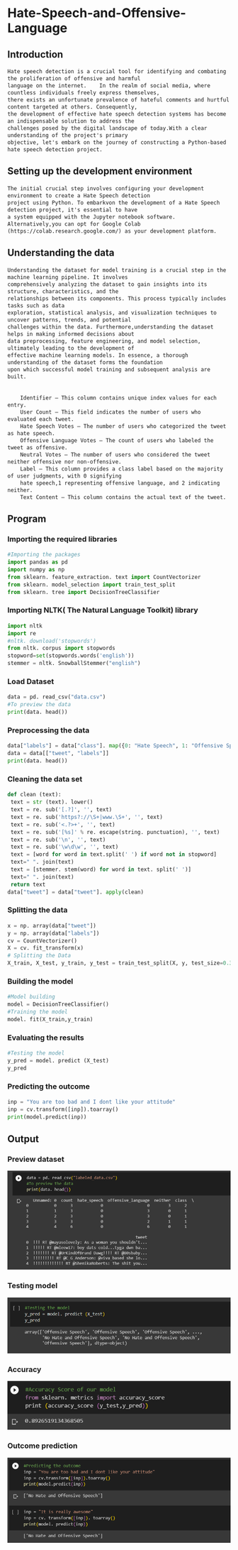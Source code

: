 # Hate-Speech-and-Offensive-Language
## Introduction
    Hate speech detection is a crucial tool for identifying and combating the proliferation of offensive and harmful
    language on the internet.    In the realm of social media, where countless individuals freely express themselves,
    there exists an unfortunate prevalence of hateful comments and hurtful content targeted at others. Consequently,
    the development of effective hate speech detection systems has become an indispensable solution to address the 
    challenges posed by the digital landscape of today.With a clear understanding of the project's primary 
    objective, let's embark on the journey of constructing a Python-based hate speech detection project.

## Setting up the development environment

    The initial crucial step involves configuring your development environment to create a Hate Speech detection
    project using Python. To embarkvon the development of a Hate Speech detection project, it's essential to have
    a system equipped with the Jupyter notebook software. Alternatively,you can opt for Google Colab 
    (https://colab.research.google.com/) as your development platform.

## Understanding the data
    Understanding the dataset for model training is a crucial step in the machine learning pipeline. It involves
    comprehensively analyzing the dataset to gain insights into its structure, characteristics, and the 
    relationships between its components. This process typically includes tasks such as data
    exploration, statistical analysis, and visualization techniques to uncover patterns, trends, and potential
    challenges within the data. Furthermore,understanding the dataset helps in making informed decisions about 
    data preprocessing, feature engineering, and model selection, ultimately leading to the development of 
    effective machine learning models. In essence, a thorough understanding of the dataset forms the foundation 
    upon which successful model training and subsequent analysis are built.


        Identifier – This column contains unique index values for each entry.
        User Count – This field indicates the number of users who evaluated each tweet.
        Hate Speech Votes – The number of users who categorized the tweet as hate speech.
        Offensive Language Votes – The count of users who labeled the tweet as offensive.
        Neutral Votes – The number of users who considered the tweet neither offensive nor non-offensive.
        Label – This column provides a class label based on the majority of user judgments, with 0 signifying 
        hate speech,1 representing offensive language, and 2 indicating neither.
        Text Content – This column contains the actual text of the tweet.


## Program
### Importing the required libraries
~~~python
#Importing the packages
import pandas as pd
import numpy as np
from sklearn. feature_extraction. text import CountVectorizer
from sklearn. model_selection import train_test_split
from sklearn. tree import DecisionTreeClassifier
~~~
### Importing NLTK( The Natural Language Toolkit) library
~~~python
import nltk
import re
#nltk. download('stopwords')
from nltk. corpus import stopwords
stopword=set(stopwords.words('english'))
stemmer = nltk. SnowballStemmer("english")
~~~
### Load Dataset
~~~python
data = pd. read_csv("data.csv")
#To preview the data
print(data. head())
~~~
### Preprocessing the data
~~~python
data["labels"] = data["class"]. map({0: "Hate Speech", 1: "Offensive Speech", 2: "No Hate and Offensive Speech"})
data = data[["tweet", "labels"]]
print(data. head())
~~~
### Cleaning the data set
~~~python
def clean (text):
 text = str (text). lower()
 text = re. sub('[.?]', '', text) 
 text = re. sub('https?://\S+|www.\S+', '', text)
 text = re. sub('<.?>+', '', text)
 text = re. sub('[%s]' % re. escape(string. punctuation), '', text)
 text = re. sub('\n', '', text)
 text = re. sub('\w\d\w', '', text)
 text = [word for word in text.split(' ') if word not in stopword]
 text=" ". join(text)
 text = [stemmer. stem(word) for word in text. split(' ')]
 text=" ". join(text)
 return text
data["tweet"] = data["tweet"]. apply(clean)
~~~
### Splitting the data
~~~python
x = np. array(data["tweet"])
y = np. array(data["labels"])
cv = CountVectorizer()
X = cv. fit_transform(x)
# Splitting the Data
X_train, X_test, y_train, y_test = train_test_split(X, y, test_size=0.33, random_state=42)
~~~
### Building the model
~~~python
#Model building
model = DecisionTreeClassifier()
#Training the model
model. fit(X_train,y_train)
~~~
### Evaluating the results
~~~python
#Testing the model
y_pred = model. predict (X_test)
y_pred
~~~
### Predicting the outcome
~~~python
inp = "You are too bad and I dont like your attitude"
inp = cv.transform([inp]).toarray()
print(model.predict(inp))
~~~

## Output
### Preview dataset
 ![output](previewdataset1.png)

### Testing model
 ![output](testingmodel.png)

### Accuracy
 ![output](Accuracy3.png)

### Outcome prediction
 ![output](outcomepredt4.png)
